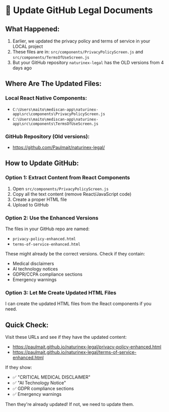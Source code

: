 # 📄 Update GitHub Legal Documents

## What Happened:
1. Earlier, we updated the privacy policy and terms of service in your LOCAL project
2. These files are in: `src/components/PrivacyPolicyScreen.js` and `src/components/TermsOfUseScreen.js`
3. But your GitHub repository `naturinex-legal` has the OLD versions from 4 days ago

## Where Are The Updated Files:

### Local React Native Components:
- `C:\Users\maito\mediscan-app\naturinex-app\src\components\PrivacyPolicyScreen.js`
- `C:\Users\maito\mediscan-app\naturinex-app\src\components\TermsOfUseScreen.js`

### GitHub Repository (Old versions):
- https://github.com/Paulmait/naturinex-legal/

## How to Update GitHub:

### Option 1: Extract Content from React Components
1. Open `src/components/PrivacyPolicyScreen.js`
2. Copy all the text content (remove React/JavaScript code)
3. Create a proper HTML file
4. Upload to GitHub

### Option 2: Use the Enhanced Versions
The files in your GitHub repo are named:
- `privacy-policy-enhanced.html`
- `terms-of-service-enhanced.html`

These might already be the correct versions. Check if they contain:
- Medical disclaimers
- AI technology notices
- GDPR/CCPA compliance sections
- Emergency warnings

### Option 3: Let Me Create Updated HTML Files
I can create the updated HTML files from the React components if you need.

## Quick Check:
Visit these URLs and see if they have the updated content:
- https://paulmait.github.io/naturinex-legal/privacy-policy-enhanced.html
- https://paulmait.github.io/naturinex-legal/terms-of-service-enhanced.html

If they show:
- ✅ "CRITICAL MEDICAL DISCLAIMER"
- ✅ "AI Technology Notice"
- ✅ GDPR compliance sections
- ✅ Emergency warnings

Then they're already updated! If not, we need to update them.